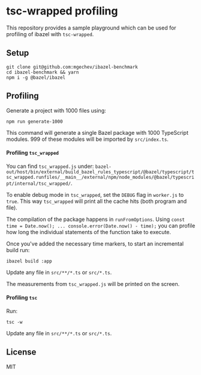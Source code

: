 # tsc-wrapped profiling

This repository provides a sample playground which can be used for profiling of ibazel with `tsc-wrapped`.

## Setup

```
git clone git@github.com:mgechev/ibazel-benchmark
cd ibazel-benchmark && yarn
npm i -g @bazel/ibazel
```

## Profiling

Generate a project with 1000 files using:

```
npm run generate-1000
```

This command will generate a single Bazel package with 1000 TypeScript modules. 999 of these modules will be imported by `src/index.ts`.

#### Profiling `tsc_wrapped`

You can find `tsc_wrapped.js` under: `bazel-out/host/bin/external/build_bazel_rules_typescript/@bazel/typescript/tsc_wrapped.runfiles/__main__/external/npm/node_modules/@bazel/typescript/internal/tsc_wrapped/`.

To enable debug mode in `tsc_wrapped`, set the `DEBUG` flag in `worker.js` to `true`. This way `tsc_wrapped` will print all the cache hits (both program and file).

The compilation of the package happens in `runFromOptions`. Using `const time = Date.now(); ... console.error(Date.now() - time);` you can profile how long the individual statements of the function take to execute.

Once you've added the necessary time markers, to start an incremental build run:

```
ibazel build :app
```

Update any file in `src/**/*.ts` or `src/*.ts`.

The measurements from `tsc_wrapped.js` will be printed on the screen.

#### Profiling `tsc`

Run:

```
tsc -w
```

Update any file in `src/**/*.ts` or `src/*.ts`.

## License

MIT

